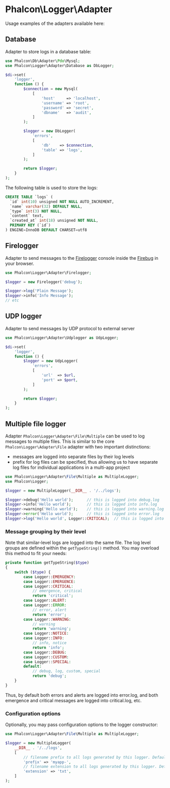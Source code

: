 # Phalcon\Logger\Adapter

Usage examples of the adapters available here:

## Database

Adapter to store logs in a database table:

```php
use Phalcon\Db\Adapter\Pdo\Mysql;
use Phalcon\Logger\Adapter\Database as DbLogger;

$di->set(
    'logger',
    function () {
        $connection = new Mysql(
            [
                'host'     => 'localhost',
                'username' => 'root',
                'password' => 'secret',
                'dbname'   => 'audit',
            ]
        );

        $logger = new DbLogger(
            'errors',
            [
                'db'    => $connection,
                'table' => 'logs',
            ]
        );

        return $logger;
    }
);
```

The following table is used to store the logs:

```sql
CREATE TABLE `logs` (
  `id` int(10) unsigned NOT NULL AUTO_INCREMENT,
  `name` varchar(32) DEFAULT NULL,
  `type` int(3) NOT NULL,
  `content` text,
  `created_at` int(18) unsigned NOT NULL,
  PRIMARY KEY (`id`)
) ENGINE=InnoDB DEFAULT CHARSET=utf8
```

## Firelogger

Adapter to send messages to the [Firelogger][1] console inside the [Firebug][2] in your browser.

```php
use Phalcon\Logger\Adapter\Firelogger;

$logger = new Firelogger('debug');

$logger->log('Plain Message');
$logger->info('Info Message');
// etc
```

## UDP logger

Adapter to send messages by UDP protocol to external server

```php
use Phalcon\Logger\Adapter\Udplogger as UdpLogger;

$di->set(
    'logger',
    function () {
        $logger = new UdpLogger(
            'errors',
            [
                'url'  => $url,
                'port' => $port,
            ]
        );

        return $logger;
    }
);
```

## Multiple file logger

Adapter `Phalcon\Logger\Adapter\File\Multiple` can be used to log messages to multiple files. This is similar to the core
`Phalcon\Logger\Adapter\File` adapter with two important distinctions:
* messages are logged into separate files by their log levels
* prefix for log files can be specified, thus allowing us to have separate log files for individual applications in a multi-app project

```php
use Phalcon\Logger\Adapter\File\Multiple as MultipleLogger;
use Phalcon\Logger;

$logger = new MultipleLogger(__DIR__ . '/../logs');

$logger->debug('Hello world');      // this is logged into debug.log
$logger->info('Hello world');       // this is logged into info.log
$logger->warning('Hello world');    // this is logged into warning.log
$logger->error('Hello world');      // this is logged into error.log
$logger->log('Hello world', Logger::CRITICAL);  // this is logged into critical.log

```

### Message grouping by their level

Note that similar-level logs are logged into the same file.
The log level groups are defined within the `getTypeString()` method. You may overload this method to fit your needs:

```php
private function getTypeString($type)
{
    switch ($type) {
        case Logger::EMERGENCY:
        case Logger::EMERGENCE:
        case Logger::CRITICAL:
            // emergence, critical
            return 'critical';
        case Logger::ALERT:
        case Logger::ERROR:
            // error, alert
            return 'error';
        case Logger::WARNING:
            // warning
            return 'warning';
        case Logger::NOTICE:
        case Logger::INFO:
            // info, notice
            return 'info';
        case Logger::DEBUG:
        case Logger::CUSTOM:
        case Logger::SPECIAL:
        default:
            // debug, log, custom, special
            return 'debug';
    }
}
```

Thus, by default both errors and alerts are logged into error.log, and both emergence and critical messages are logged into critical.log, etc.

### Configuration options

Optionally, you may pass configuration options to the logger constructor:

```php
use Phalcon\Logger\Adapter\File\Multiple as MultipleLogger;

$logger = new MultipleLogger(
    __DIR__ . '/../logs',
    [
        // filename prefix to all logs generated by this logger. Defaults to ""
        'prefix' => 'myapp-',
        // filename extension to all logs generated by this logger. Defaults to "log"
        'extension' => 'txt',
    ]
);
```


[1]: http://firelogger.binaryage.com/
[2]: https://getfirebug.com/
